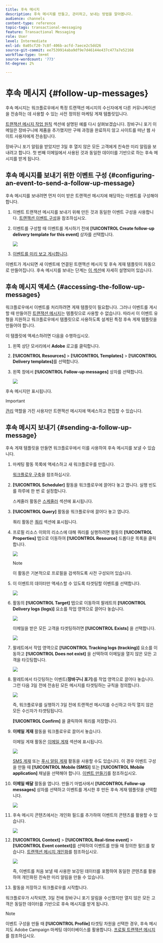 ```yaml
---
title: 후속 메시지
description: 후속 메시지를 만들고, 관리하고, 보내는 방법을 알아봅니다.
audience: channels
content-type: reference
topic-tags: transactional-messaging
feature: Transactional Messaging
role: User
level: Intermediate
exl-id: 0a05cf20-7c8f-406b-acfd-7aece2c5dd26
source-git-commit: ee7539914aba9df9e7d46144e437c477a7e52168
workflow-type: tm+mt
source-wordcount: '773'
ht-degree: 2%

---
```


# 후속 메시지 {#follow-up-messages}

후속 메시지는 워크플로우에서 특정 트랜잭션 메시지의 수신자에게 다른 커뮤니케이션을 전송하는 데 사용할 수 있는 사전 정의된 마케팅 게재 템플릿입니다.

[트랜잭션 메시지 작업 원칙](../../channels/using/getting-started-with-transactional-msg.md#transactional-messaging-operating-principle) 섹션에 설명된 예를 다시 살펴보겠습니다. 장바구니 포기 이메일은 장바구니에 제품을 추가했지만 구매 과정을 완료하지 않고 사이트를 떠난 웹 사이트 사용자에게 전송됩니다.

장바구니 포기 알림을 받았지만 3일 후 열지 않은 모든 고객에게 친숙한 미리 알림을 보내려고 합니다. 첫 번째 이메일에서 사용된 것과 동일한 데이터를 기반으로 하는 후속 메시지를 받게 됩니다.

## 후속 메시지를 보내기 위한 이벤트 구성 {#configuring-an-event-to-send-a-follow-up-message}

후속 메시지를 보내려면 먼저 이미 받은 트랜잭션 메시지에 해당하는 이벤트를 구성해야 합니다.

1. 이벤트 트랜잭션 메시지를 보내기 위해 만든 것과 동일한 이벤트 구성을 사용합니다. [트랜잭션 이벤트 구성](../../channels/using/configuring-transactional-event.md)을 참조하십시오.
1. 이벤트를 구성할 때 이벤트를 게시하기 전에 **[!UICONTROL Create follow-up delivery template for this event]** 상자를 선택합니다.

   ![](assets/message-center_follow-up-checkbox.png)

1. [이벤트를 미리 보고 게시합니다](../../channels/using/publishing-transactional-event.md#previewing-and-publishing-the-event).

이벤트가 게시되면 새 이벤트에 연결된 트랜잭션 메시지 및 후속 게재 템플릿이 자동으로 만들어집니다. 후속 메시지를 보내는 단계는 [이 섹션](#sending-a-follow-up-message)에 자세히 설명되어 있습니다.

## 후속 메시지 액세스 {#accessing-the-follow-up-messages}

워크플로우에서 이벤트를 처리하려면 게재 템플릿이 필요합니다. 그러나 이벤트를 게시할 때 만들어진 [트랜잭션 메시지](../../channels/using/editing-transactional-message.md)는 템플릿으로 사용할 수 없습니다. 따라서 이 이벤트 유형을 지원하고 워크플로우에서 템플릿으로 사용하도록 설계된 특정 후속 게재 템플릿을 만들어야 합니다.

이 템플릿에 액세스하려면 다음을 수행하십시오.

1. 왼쪽 상단 모서리에서 **Adobe** 로고를 클릭합니다.
1. **[!UICONTROL Resources]** > **[!UICONTROL Templates]** > **[!UICONTROL Delivery templates]**&#x200B;를 선택합니다.
1. 왼쪽 창에서 **[!UICONTROL Follow-up messages]** 상자를 선택합니다.

   ![](assets/message-center_follow-up-search.png)

후속 메시지만 표시됩니다.

>[!IMPORTANT]
>
>[관리](../../administration/using/users-management.md#functional-administrators) 역할을 가진 사용자만 트랜잭션 메시지에 액세스하고 편집할 수 있습니다.

## 후속 메시지 보내기 {#sending-a-follow-up-message}

후속 게재 템플릿을 만들면 워크플로우에서 이를 사용하여 후속 메시지를 보낼 수 있습니다.

<!--You need to set up a workflow targeting the event corresponding to the transactional message that was already received.-->

1. 마케팅 활동 목록에 액세스하고 새 워크플로우를 만듭니다.

   [워크플로우 구축](../../automating/using/building-a-workflow.md#creating-a-workflow)을 참조하십시오.

1. **[!UICONTROL Scheduler]** 활동을 워크플로우에 끌어다 놓고 엽니다. 실행 빈도를 하루에 한 번 로 설정합니다.

   스케줄러 활동은 [스케줄러](../../automating/using/scheduler.md) 섹션에 표시됩니다.

1. **[!UICONTROL Query]** 활동을 워크플로우에 끌어다 놓고 엽니다.

   쿼리 활동은 [쿼리](../../automating/using/query.md) 섹션에 표시됩니다.

1. 프로필 리소스 이외의 리소스에 대해 쿼리를 실행하려면 활동의 **[!UICONTROL Properties]** 탭으로 이동하여 **[!UICONTROL Resource]** 드롭다운 목록을 클릭합니다.

   ![](assets/message-center_follow-up-query-properties.png)

   >[!NOTE]
   >
   >이 활동은 기본적으로 프로필을 검색하도록 사전 구성되어 있습니다.

1. 이 이벤트의 데이터만 액세스할 수 있도록 타겟팅할 이벤트를 선택합니다.

   ![](assets/message-center_follow-up-query-resource.png)

1. 활동의 **[!UICONTROL Target]** 탭으로 이동하여 팔레트의 **[!UICONTROL Delivery logs (logs)]** 요소를 작업 영역으로 끌어다 놓습니다.

   ![](assets/message-center_follow-up-delivery-logs.png)

   이메일을 받은 모든 고객을 타겟팅하려면 **[!UICONTROL Exists]** 을 선택합니다.

   ![](assets/message-center_follow-up-delivery-logs-exists.png)

1. 팔레트에서 작업 영역으로 **[!UICONTROL Tracking logs (tracking)]** 요소를 이동하고 **[!UICONTROL Does not exist]** 을 선택하여 이메일을 열지 않은 모든 고객을 타깃팅합니다.

   ![](assets/message-center_follow-up-delivery-and-tracking-logs.png)

1. 팔레트에서 타깃팅하는 이벤트(**장바구니 포기**)를 작업 영역으로 끌어다 놓습니다. 그런 다음 3일 전에 전송된 모든 메시지를 타겟팅하는 규칙을 정의합니다.

   ![](assets/message-center_follow-up-created.png)

   즉, 워크플로우를 실행하기 3일 전에 트랜잭션 메시지를 수신하고 아직 열지 않은 모든 수신자가 타겟팅됩니다.

   **[!UICONTROL Confirm]** 을 클릭하여 쿼리를 저장합니다.

1. **이메일 게재** 활동을 워크플로우로 끌어서 놓습니다.

   이메일 게재 활동은 [이메일 게재](../../automating/using/email-delivery.md) 섹션에 표시됩니다.

   ![](assets/message-center_follow-up-workflow.png)

   [SMS 게재](../../automating/using/sms-delivery.md) 또는 [푸시 알림 게재](../../automating/using/push-notification-delivery.md) 활동을 사용할 수도 있습니다. 이 경우 이벤트 구성을 만들 때 **[!UICONTROL Mobile (SMS)]** 또는 **[!UICONTROL Mobile application]** 채널을 선택해야 합니다. [이벤트 만들기](../../channels/using/configuring-transactional-event.md#creating-an-event)를 참조하십시오.

1. **이메일 배달** 활동을 엽니다. 만들기 마법사에서 **[!UICONTROL Follow-up messages]** 상자를 선택하고 이벤트를 게시한 후 만든 후속 게재 템플릿을 선택합니다.

   ![](assets/message-center_follow-up-template.png)

1. 후속 메시지 콘텐츠에서는 개인화 필드를 추가하여 이벤트의 콘텐츠를 활용할 수 있습니다.

   ![](assets/message-center_follow-up-content.png)

1. **[!UICONTROL Context]** > **[!UICONTROL Real-time event]** > **[!UICONTROL Event context]**&#x200B;를 선택하여 이벤트를 만들 때 정의한 필드를 찾습니다. [트랜잭션 메시지 개인화](../../channels/using/editing-transactional-message.md#personalizing-a-transactional-message)를 참조하십시오.

   ![](assets/message-center_follow-up-personalization.png)

   즉, 이벤트를 처음 보낼 때 사용한 보강된 데이터를 포함하여 동일한 콘텐츠를 활용하여 개인화된 친숙한 미리 알림을 만들 수 있습니다.

1. 활동을 저장하고 워크플로우를 시작합니다.

워크플로우가 시작되면, 3일 전에 장바구니 포기 알림을 수신했지만 열지 않은 모든 고객은 동일한 데이터를 기반으로 후속 메시지를 받게 됩니다.

>[!NOTE]
>
>이벤트 구성을 만들 때 **[!UICONTROL Profile]** 타겟팅 차원을 선택한 경우, 후속 메시지도 Adobe Campaign 마케팅 데이터베이스를 활용합니다. [프로필 트랜잭션 메시지](../../channels/using/editing-transactional-message.md#profile-transactional-message-specificities)를 참조하십시오.
